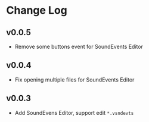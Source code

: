 # Change Log

## v0.0.5
- Remove some buttons event for SoundEvents Editor

## v0.0.4
- Fix opening multiple files for SoundEvents Editor

## v0.0.3
- Add SoundEvens Editor, support edit `*.vsndevts`